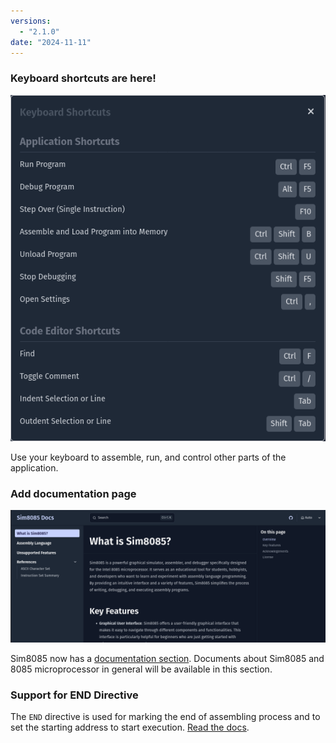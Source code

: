```yaml
---
versions:
  - "2.1.0"
date: "2024-11-11"
---
```


### Keyboard shortcuts are here!

![Keyboard Shortcuts](./images/keyboard-shortcuts-2024-11-11.png)

Use your keyboard to assemble, run, and control other parts of the application.

### Add documentation page

![Documentation Section](./images/doc-section-2024-11-11.png)

Sim8085 now has a [documentation section](/docs/en). Documents about Sim8085 and
8085 microprocessor in general will be available in this section.

### Support for END Directive

The `END` directive is used for marking the end of assembling process
and to set the starting address to start execution. [Read the docs](/docs/en/directives/end).
